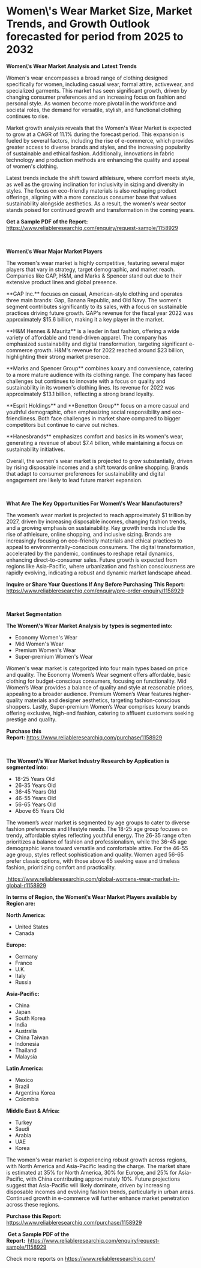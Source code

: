 <p><h1>Women\'s Wear Market Size, Market Trends, and Growth Outlook forecasted for period from 2025 to 2032</h1></p><p><strong>Women\'s Wear Market Analysis and Latest Trends</strong></p>
<p><p>Women's wear encompasses a broad range of clothing designed specifically for women, including casual wear, formal attire, activewear, and specialized garments. This market has seen significant growth, driven by changing consumer preferences and an increasing focus on fashion and personal style. As women become more pivotal in the workforce and societal roles, the demand for versatile, stylish, and functional clothing continues to rise.</p><p>Market growth analysis reveals that the Women's Wear Market is expected to grow at a CAGR of 11.1% during the forecast period. This expansion is fueled by several factors, including the rise of e-commerce, which provides greater access to diverse brands and styles, and the increasing popularity of sustainable and ethical fashion. Additionally, innovations in fabric technology and production methods are enhancing the quality and appeal of women's clothing.</p><p>Latest trends include the shift toward athleisure, where comfort meets style, as well as the growing inclination for inclusivity in sizing and diversity in styles. The focus on eco-friendly materials is also reshaping product offerings, aligning with a more conscious consumer base that values sustainability alongside aesthetics. As a result, the women's wear sector stands poised for continued growth and transformation in the coming years.</p></p>
<p><strong>Get a Sample PDF of the Report:&nbsp;</strong> <a href="https://www.reliableresearchiq.com/enquiry/request-sample/1158929?utm_campaign=2299&utm_medium=2&utm_source=Github&utm_content=ia&utm_term=22032025&utm_id=womens-wear">https://www.reliableresearchiq.com/enquiry/request-sample/1158929</a></p>
<p>&nbsp;</p>
<p><strong>Women\'s Wear Major Market Players</strong></p>
<p><p>The women's wear market is highly competitive, featuring several major players that vary in strategy, target demographic, and market reach. Companies like GAP, H&M, and Marks & Spencer stand out due to their extensive product lines and global presence.</p><p>**GAP Inc.** focuses on casual, American-style clothing and operates three main brands: Gap, Banana Republic, and Old Navy. The women's segment contributes significantly to its sales, with a focus on sustainable practices driving future growth. GAP's revenue for the fiscal year 2022 was approximately $15.6 billion, making it a key player in the market.</p><p>**H&M Hennes & Mauritz** is a leader in fast fashion, offering a wide variety of affordable and trend-driven apparel. The company has emphasized sustainability and digital transformation, targeting significant e-commerce growth. H&M's revenue for 2022 reached around $23 billion, highlighting their strong market presence.</p><p>**Marks and Spencer Group** combines luxury and convenience, catering to a more mature audience with its clothing range. The company has faced challenges but continues to innovate with a focus on quality and sustainability in its women's clothing lines. Its revenue for 2022 was approximately $13.1 billion, reflecting a strong brand loyalty.</p><p>**Esprit Holdings** and **Benetton Group** focus on a more casual and youthful demographic, often emphasizing social responsibility and eco-friendliness. Both face challenges in market share compared to bigger competitors but continue to carve out niches.</p><p>**Hanesbrands** emphasizes comfort and basics in its women's wear, generating a revenue of about $7.4 billion, while maintaining a focus on sustainability initiatives.</p><p>Overall, the women's wear market is projected to grow substantially, driven by rising disposable incomes and a shift towards online shopping. Brands that adapt to consumer preferences for sustainability and digital engagement are likely to lead future market expansion.</p></p>
<p>&nbsp;</p>
<p><strong>What Are The Key Opportunities For Women\'s Wear Manufacturers?</strong></p>
<p><p>The women’s wear market is projected to reach approximately $1 trillion by 2027, driven by increasing disposable incomes, changing fashion trends, and a growing emphasis on sustainability. Key growth trends include the rise of athleisure, online shopping, and inclusive sizing. Brands are increasingly focusing on eco-friendly materials and ethical practices to appeal to environmentally-conscious consumers. The digital transformation, accelerated by the pandemic, continues to reshape retail dynamics, enhancing direct-to-consumer sales. Future growth is expected from regions like Asia-Pacific, where urbanization and fashion consciousness are rapidly evolving, indicating a robust and dynamic market landscape ahead.</p></p>
<p><strong>Inquire or Share Your Questions If Any Before Purchasing This Report:</strong> <a href="https://www.reliableresearchiq.com/enquiry/pre-order-enquiry/1158929?utm_campaign=2299&utm_medium=2&utm_source=Github&utm_content=ia&utm_term=22032025&utm_id=womens-wear">https://www.reliableresearchiq.com/enquiry/pre-order-enquiry/1158929</a></p>
<p>&nbsp;</p>
<p><strong>Market Segmentation</strong></p>
<p><strong>The Women\'s Wear Market Analysis by types is segmented into:</strong></p>
<p><ul><li>Economy Women's Wear</li><li>Mid Women's Wear</li><li>Premium Women's Wear</li><li>Super-premium Women's Wear</li></ul></p>
<p><p>Women's wear market is categorized into four main types based on price and quality. The Economy Women’s Wear segment offers affordable, basic clothing for budget-conscious consumers, focusing on functionality. Mid Women’s Wear provides a balance of quality and style at reasonable prices, appealing to a broader audience. Premium Women’s Wear features higher-quality materials and designer aesthetics, targeting fashion-conscious shoppers. Lastly, Super-premium Women’s Wear comprises luxury brands offering exclusive, high-end fashion, catering to affluent customers seeking prestige and quality.</p></p>
<p><strong>Purchase this Report:&nbsp;</strong><a href="https://www.reliableresearchiq.com/purchase/1158929?utm_campaign=2299&utm_medium=2&utm_source=Github&utm_content=ia&utm_term=22032025&utm_id=womens-wear">https://www.reliableresearchiq.com/purchase/1158929</a></p>
<p>&nbsp;</p>
<p><strong>The Women\'s Wear Market Industry Research by Application is segmented into:</strong></p>
<p><ul><li>18-25 Years Old</li><li>26-35 Years Old</li><li>36-45 Years Old</li><li>46-55 Years Old</li><li>56-65 Years Old</li><li>Above 65 Years Old</li></ul></p>
<p><p>The women’s wear market is segmented by age groups to cater to diverse fashion preferences and lifestyle needs. The 18-25 age group focuses on trendy, affordable styles reflecting youthful energy. The 26-35 range often prioritizes a balance of fashion and professionalism, while the 36-45 age demographic leans toward versatile and comfortable attire. For the 46-55 age group, styles reflect sophistication and quality. Women aged 56-65 prefer classic options, with those above 65 seeking ease and timeless fashion, prioritizing comfort and practicality.</p></p>
<p><a href="https://www.reliableresearchiq.com/global-womens-wear-market-in-global-r1158929?utm_campaign=2299&utm_medium=2&utm_source=Github&utm_content=ia&utm_term=22032025&utm_id=womens-wear">&nbsp;https://www.reliableresearchiq.com/global-womens-wear-market-in-global-r1158929</a></p>
<p><strong>In terms of Region, the Women\'s Wear Market Players available by Region are:</strong></p>
<p>
    <p> <strong> North America: </strong>
        <ul>
            <li>United States</li>
            <li>Canada</li>
        </ul>
        </p> 
    <p> <strong> Europe: </strong>
        <ul>
            <li>Germany</li>
            <li>France</li>
            <li>U.K.</li>
            <li>Italy</li>
            <li>Russia</li>
        </ul>
        </p> 
    <p> <strong> Asia-Pacific: </strong>
        <ul>
            <li>China</li>
            <li>Japan</li>
            <li>South Korea</li>
            <li>India</li>
            <li>Australia</li>
            <li>China Taiwan</li>
            <li>Indonesia</li>
            <li>Thailand</li>
            <li>Malaysia</li>
        </ul>
        </p> 
    <p> <strong> Latin America: </strong>
        <ul>
            <li>Mexico</li>
            <li>Brazil</li>
            <li>Argentina Korea</li>
            <li>Colombia</li>
        </ul>
        </p> 
    <p> <strong> Middle East & Africa: </strong>
        <ul>
            <li>Turkey</li>
            <li>Saudi</li>
            <li>Arabia</li>
            <li>UAE</li>
            <li>Korea</li>
        </ul>
    </p>
    </p>
<p><p>The women's wear market is experiencing robust growth across regions, with North America and Asia-Pacific leading the charge. The market share is estimated at 35% for North America, 30% for Europe, and 25% for Asia-Pacific, with China contributing approximately 10%. Future projections suggest that Asia-Pacific will likely dominate, driven by increasing disposable incomes and evolving fashion trends, particularly in urban areas. Continued growth in e-commerce will further enhance market penetration across these regions.</p></p>
<p><strong>Purchase this Report: </strong><a href="https://www.reliableresearchiq.com/purchase/1158929?utm_campaign=2299&utm_medium=2&utm_source=Github&utm_content=ia&utm_term=22032025&utm_id=womens-wear">https://www.reliableresearchiq.com/purchase/1158929</a></p>
<p>&nbsp;<strong>Get a Sample PDF of the Report:&nbsp;&nbsp;</strong><a href="https://www.reliableresearchiq.com/enquiry/request-sample/1158929?utm_campaign=2299&utm_medium=2&utm_source=Github&utm_content=ia&utm_term=22032025&utm_id=womens-wear">https://www.reliableresearchiq.com/enquiry/request-sample/1158929</a></p>
<p><strong></strong></p>
<p>Check more reports on <a href="https://www.reliableresearchiq.com/?utm_campaign=2299&utm_medium=2&utm_source=Github&utm_content=ia&utm_term=22032025&utm_id=womens-wear">https://www.reliableresearchiq.com/</a></p>